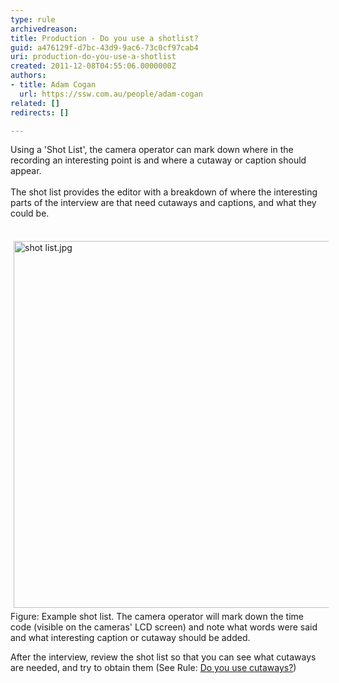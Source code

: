 ```yaml
---
type: rule
archivedreason: 
title: Production - Do you use a shotlist?
guid: a476129f-d7bc-43d9-9ac6-73c0cf97cab4
uri: production-do-you-use-a-shotlist
created: 2011-12-08T04:55:06.0000000Z
authors:
- title: Adam Cogan
  url: https://ssw.com.au/people/adam-cogan
related: []
redirects: []

---
```



Using a 'Shot List', the camera operator can mark down where in the recording an interesting point is and where a cutaway or caption should appear. 
<br><excerpt class='endintro'></excerpt><br>
​The shot list provides the editor with a breakdown of where the interesting parts of the interview are that need cutaways and captions, and&#160;what they could be. <div>&#160;<img class="ssw-rteStyle-GreyBox" alt="shot list.jpg" src="/DesignandPresentation/RulesToBetterVideoRecording/PublishingImages/shot%20list.jpg" width="665" height="597" style="margin&#58;5px;width&#58;630px;height&#58;587px;" /><br><span class="ssw-rteStyle-FigureNormal">Figure&#58; Example shot list. The camera operator will mark down the time code (visible on the cameras' LCD screen) and note what words were said and what interesting caption or cutaway should be added.&#160;</span><span class="ssw-rteStyle-FigureNormal"></span></div>
<div>After the interview, review the shot list so that you can see what cutaways are needed, and try to obtain them (See Rule&#58; <a href="/DesignandPresentation/RulesToBetterVideoRecording/Pages/Do-you-use-cutaways.aspx">Do you use cutaways?</a>)</div>



